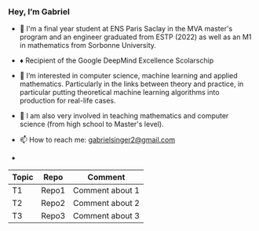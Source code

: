 ### Hey, I’m Gabriel
- 🌱 I'm a final year student at ENS Paris Saclay in the MVA master's program and an engineer graduated from ESTP (2022) as well as an M1 in mathematics from Sorbonne University.
- ♦️ Recipient of the Google DeepMind Excellence Scolarschip
- 👀 I’m interested in computer science, machine learning and applied mathematics. Particularly in the links between theory and practice, in particular putting theoretical machine learning algorithms into production for real-life cases.
- 🎒 I am also very involved in teaching mathematics and computer science (from high school to Master's level).
- 📫 How to reach me: gabrielsinger2@gmail.com

- 
| Topic |  Repo   |      Comment      |
|-------|:-------:|:-----------------:|
| T1    | Repo1   | Comment about 1   |
| T2    | Repo2   | Comment about 2   |
| T3    | Repo3   | Comment about 3   |
